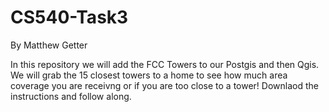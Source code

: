 # CS540-Task3
By Matthew Getter

In this repository we will add the FCC Towers to our Postgis and then Qgis. We will grab the 15 closest towers to a home to see how much area coverage you are receivng or if you are too close to a tower!
Downlaod the instructions and follow along.
